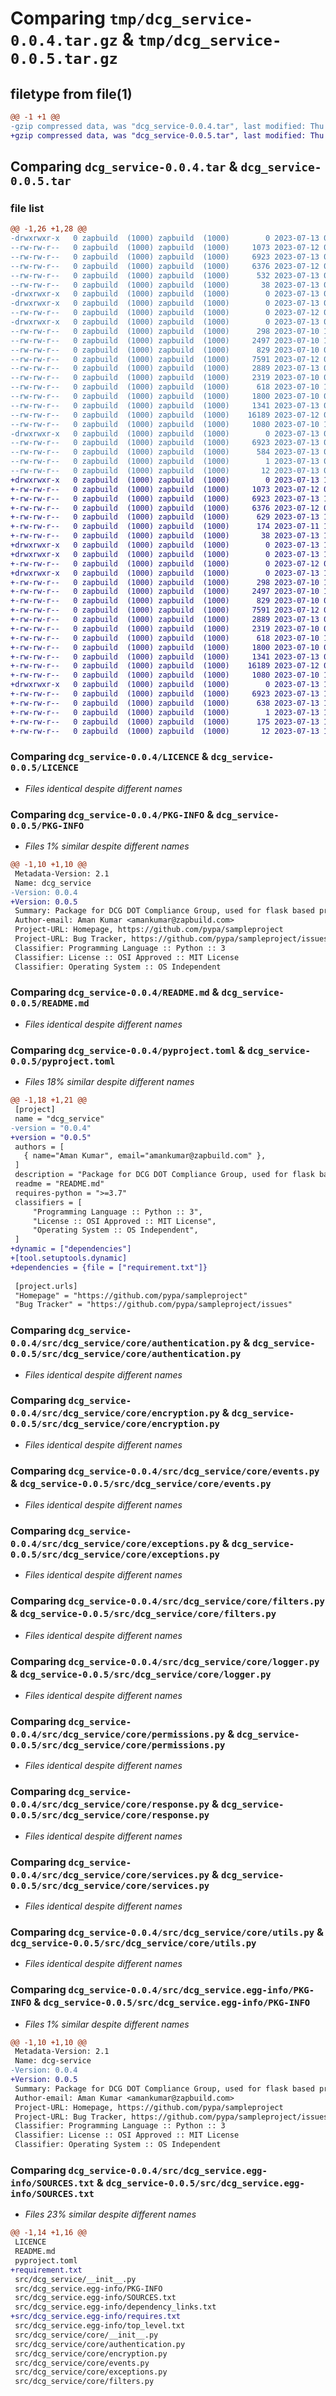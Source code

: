 # Comparing `tmp/dcg_service-0.0.4.tar.gz` & `tmp/dcg_service-0.0.5.tar.gz`

## filetype from file(1)

```diff
@@ -1 +1 @@
-gzip compressed data, was "dcg_service-0.0.4.tar", last modified: Thu Jul 13 06:40:33 2023, max compression
+gzip compressed data, was "dcg_service-0.0.5.tar", last modified: Thu Jul 13 10:26:37 2023, max compression
```

## Comparing `dcg_service-0.0.4.tar` & `dcg_service-0.0.5.tar`

### file list

```diff
@@ -1,26 +1,28 @@
-drwxrwxr-x   0 zapbuild  (1000) zapbuild  (1000)        0 2023-07-13 06:40:33.945000 dcg_service-0.0.4/
--rw-rw-r--   0 zapbuild  (1000) zapbuild  (1000)     1073 2023-07-12 05:37:10.000000 dcg_service-0.0.4/LICENCE
--rw-rw-r--   0 zapbuild  (1000) zapbuild  (1000)     6923 2023-07-13 06:40:33.945000 dcg_service-0.0.4/PKG-INFO
--rw-rw-r--   0 zapbuild  (1000) zapbuild  (1000)     6376 2023-07-12 07:13:10.000000 dcg_service-0.0.4/README.md
--rw-rw-r--   0 zapbuild  (1000) zapbuild  (1000)      532 2023-07-13 06:40:20.000000 dcg_service-0.0.4/pyproject.toml
--rw-rw-r--   0 zapbuild  (1000) zapbuild  (1000)       38 2023-07-13 06:40:33.945000 dcg_service-0.0.4/setup.cfg
-drwxrwxr-x   0 zapbuild  (1000) zapbuild  (1000)        0 2023-07-13 06:40:33.932999 dcg_service-0.0.4/src/
-drwxrwxr-x   0 zapbuild  (1000) zapbuild  (1000)        0 2023-07-13 06:40:33.936999 dcg_service-0.0.4/src/dcg_service/
--rw-rw-r--   0 zapbuild  (1000) zapbuild  (1000)        0 2023-07-12 05:23:41.000000 dcg_service-0.0.4/src/dcg_service/__init__.py
-drwxrwxr-x   0 zapbuild  (1000) zapbuild  (1000)        0 2023-07-13 06:40:33.945000 dcg_service-0.0.4/src/dcg_service/core/
--rw-rw-r--   0 zapbuild  (1000) zapbuild  (1000)      298 2023-07-10 10:49:06.000000 dcg_service-0.0.4/src/dcg_service/core/__init__.py
--rw-rw-r--   0 zapbuild  (1000) zapbuild  (1000)     2497 2023-07-10 10:44:32.000000 dcg_service-0.0.4/src/dcg_service/core/authentication.py
--rw-rw-r--   0 zapbuild  (1000) zapbuild  (1000)      829 2023-07-10 07:54:07.000000 dcg_service-0.0.4/src/dcg_service/core/encryption.py
--rw-rw-r--   0 zapbuild  (1000) zapbuild  (1000)     7591 2023-07-12 05:42:02.000000 dcg_service-0.0.4/src/dcg_service/core/events.py
--rw-rw-r--   0 zapbuild  (1000) zapbuild  (1000)     2889 2023-07-13 06:38:05.000000 dcg_service-0.0.4/src/dcg_service/core/exceptions.py
--rw-rw-r--   0 zapbuild  (1000) zapbuild  (1000)     2319 2023-07-10 09:24:25.000000 dcg_service-0.0.4/src/dcg_service/core/filters.py
--rw-rw-r--   0 zapbuild  (1000) zapbuild  (1000)      618 2023-07-10 10:39:56.000000 dcg_service-0.0.4/src/dcg_service/core/logger.py
--rw-rw-r--   0 zapbuild  (1000) zapbuild  (1000)     1800 2023-07-10 09:41:05.000000 dcg_service-0.0.4/src/dcg_service/core/permissions.py
--rw-rw-r--   0 zapbuild  (1000) zapbuild  (1000)     1341 2023-07-13 06:38:22.000000 dcg_service-0.0.4/src/dcg_service/core/response.py
--rw-rw-r--   0 zapbuild  (1000) zapbuild  (1000)    16189 2023-07-12 05:41:48.000000 dcg_service-0.0.4/src/dcg_service/core/services.py
--rw-rw-r--   0 zapbuild  (1000) zapbuild  (1000)     1080 2023-07-10 10:33:28.000000 dcg_service-0.0.4/src/dcg_service/core/utils.py
-drwxrwxr-x   0 zapbuild  (1000) zapbuild  (1000)        0 2023-07-13 06:40:33.936999 dcg_service-0.0.4/src/dcg_service.egg-info/
--rw-rw-r--   0 zapbuild  (1000) zapbuild  (1000)     6923 2023-07-13 06:40:33.000000 dcg_service-0.0.4/src/dcg_service.egg-info/PKG-INFO
--rw-rw-r--   0 zapbuild  (1000) zapbuild  (1000)      584 2023-07-13 06:40:33.000000 dcg_service-0.0.4/src/dcg_service.egg-info/SOURCES.txt
--rw-rw-r--   0 zapbuild  (1000) zapbuild  (1000)        1 2023-07-13 06:40:33.000000 dcg_service-0.0.4/src/dcg_service.egg-info/dependency_links.txt
--rw-rw-r--   0 zapbuild  (1000) zapbuild  (1000)       12 2023-07-13 06:40:33.000000 dcg_service-0.0.4/src/dcg_service.egg-info/top_level.txt
+drwxrwxr-x   0 zapbuild  (1000) zapbuild  (1000)        0 2023-07-13 10:26:37.943920 dcg_service-0.0.5/
+-rw-rw-r--   0 zapbuild  (1000) zapbuild  (1000)     1073 2023-07-12 05:37:10.000000 dcg_service-0.0.5/LICENCE
+-rw-rw-r--   0 zapbuild  (1000) zapbuild  (1000)     6923 2023-07-13 10:26:37.939920 dcg_service-0.0.5/PKG-INFO
+-rw-rw-r--   0 zapbuild  (1000) zapbuild  (1000)     6376 2023-07-12 07:13:10.000000 dcg_service-0.0.5/README.md
+-rw-rw-r--   0 zapbuild  (1000) zapbuild  (1000)      629 2023-07-13 10:26:21.000000 dcg_service-0.0.5/pyproject.toml
+-rw-rw-r--   0 zapbuild  (1000) zapbuild  (1000)      174 2023-07-11 12:09:47.000000 dcg_service-0.0.5/requirement.txt
+-rw-rw-r--   0 zapbuild  (1000) zapbuild  (1000)       38 2023-07-13 10:26:37.943920 dcg_service-0.0.5/setup.cfg
+drwxrwxr-x   0 zapbuild  (1000) zapbuild  (1000)        0 2023-07-13 10:26:37.931920 dcg_service-0.0.5/src/
+drwxrwxr-x   0 zapbuild  (1000) zapbuild  (1000)        0 2023-07-13 10:26:37.935920 dcg_service-0.0.5/src/dcg_service/
+-rw-rw-r--   0 zapbuild  (1000) zapbuild  (1000)        0 2023-07-12 05:23:41.000000 dcg_service-0.0.5/src/dcg_service/__init__.py
+drwxrwxr-x   0 zapbuild  (1000) zapbuild  (1000)        0 2023-07-13 10:26:37.939920 dcg_service-0.0.5/src/dcg_service/core/
+-rw-rw-r--   0 zapbuild  (1000) zapbuild  (1000)      298 2023-07-10 10:49:06.000000 dcg_service-0.0.5/src/dcg_service/core/__init__.py
+-rw-rw-r--   0 zapbuild  (1000) zapbuild  (1000)     2497 2023-07-10 10:44:32.000000 dcg_service-0.0.5/src/dcg_service/core/authentication.py
+-rw-rw-r--   0 zapbuild  (1000) zapbuild  (1000)      829 2023-07-10 07:54:07.000000 dcg_service-0.0.5/src/dcg_service/core/encryption.py
+-rw-rw-r--   0 zapbuild  (1000) zapbuild  (1000)     7591 2023-07-12 05:42:02.000000 dcg_service-0.0.5/src/dcg_service/core/events.py
+-rw-rw-r--   0 zapbuild  (1000) zapbuild  (1000)     2889 2023-07-13 06:38:05.000000 dcg_service-0.0.5/src/dcg_service/core/exceptions.py
+-rw-rw-r--   0 zapbuild  (1000) zapbuild  (1000)     2319 2023-07-10 09:24:25.000000 dcg_service-0.0.5/src/dcg_service/core/filters.py
+-rw-rw-r--   0 zapbuild  (1000) zapbuild  (1000)      618 2023-07-10 10:39:56.000000 dcg_service-0.0.5/src/dcg_service/core/logger.py
+-rw-rw-r--   0 zapbuild  (1000) zapbuild  (1000)     1800 2023-07-10 09:41:05.000000 dcg_service-0.0.5/src/dcg_service/core/permissions.py
+-rw-rw-r--   0 zapbuild  (1000) zapbuild  (1000)     1341 2023-07-13 06:38:22.000000 dcg_service-0.0.5/src/dcg_service/core/response.py
+-rw-rw-r--   0 zapbuild  (1000) zapbuild  (1000)    16189 2023-07-12 05:41:48.000000 dcg_service-0.0.5/src/dcg_service/core/services.py
+-rw-rw-r--   0 zapbuild  (1000) zapbuild  (1000)     1080 2023-07-10 10:33:28.000000 dcg_service-0.0.5/src/dcg_service/core/utils.py
+drwxrwxr-x   0 zapbuild  (1000) zapbuild  (1000)        0 2023-07-13 10:26:37.935920 dcg_service-0.0.5/src/dcg_service.egg-info/
+-rw-rw-r--   0 zapbuild  (1000) zapbuild  (1000)     6923 2023-07-13 10:26:37.000000 dcg_service-0.0.5/src/dcg_service.egg-info/PKG-INFO
+-rw-rw-r--   0 zapbuild  (1000) zapbuild  (1000)      638 2023-07-13 10:26:37.000000 dcg_service-0.0.5/src/dcg_service.egg-info/SOURCES.txt
+-rw-rw-r--   0 zapbuild  (1000) zapbuild  (1000)        1 2023-07-13 10:26:37.000000 dcg_service-0.0.5/src/dcg_service.egg-info/dependency_links.txt
+-rw-rw-r--   0 zapbuild  (1000) zapbuild  (1000)      175 2023-07-13 10:26:37.000000 dcg_service-0.0.5/src/dcg_service.egg-info/requires.txt
+-rw-rw-r--   0 zapbuild  (1000) zapbuild  (1000)       12 2023-07-13 10:26:37.000000 dcg_service-0.0.5/src/dcg_service.egg-info/top_level.txt
```

### Comparing `dcg_service-0.0.4/LICENCE` & `dcg_service-0.0.5/LICENCE`

 * *Files identical despite different names*

### Comparing `dcg_service-0.0.4/PKG-INFO` & `dcg_service-0.0.5/PKG-INFO`

 * *Files 1% similar despite different names*

```diff
@@ -1,10 +1,10 @@
 Metadata-Version: 2.1
 Name: dcg_service
-Version: 0.0.4
+Version: 0.0.5
 Summary: Package for DCG DOT Compliance Group, used for flask based projects.
 Author-email: Aman Kumar <amankumar@zapbuild.com>
 Project-URL: Homepage, https://github.com/pypa/sampleproject
 Project-URL: Bug Tracker, https://github.com/pypa/sampleproject/issues
 Classifier: Programming Language :: Python :: 3
 Classifier: License :: OSI Approved :: MIT License
 Classifier: Operating System :: OS Independent
```

### Comparing `dcg_service-0.0.4/README.md` & `dcg_service-0.0.5/README.md`

 * *Files identical despite different names*

### Comparing `dcg_service-0.0.4/pyproject.toml` & `dcg_service-0.0.5/pyproject.toml`

 * *Files 18% similar despite different names*

```diff
@@ -1,18 +1,21 @@
 [project]
 name = "dcg_service"
-version = "0.0.4"
+version = "0.0.5"
 authors = [
   { name="Aman Kumar", email="amankumar@zapbuild.com" },
 ]
 description = "Package for DCG DOT Compliance Group, used for flask based projects."
 readme = "README.md"
 requires-python = ">=3.7"
 classifiers = [
     "Programming Language :: Python :: 3",
     "License :: OSI Approved :: MIT License",
     "Operating System :: OS Independent",
 ]
+dynamic = ["dependencies"]
+[tool.setuptools.dynamic]
+dependencies = {file = ["requirement.txt"]}
 
 [project.urls]
 "Homepage" = "https://github.com/pypa/sampleproject"
 "Bug Tracker" = "https://github.com/pypa/sampleproject/issues"
```

### Comparing `dcg_service-0.0.4/src/dcg_service/core/authentication.py` & `dcg_service-0.0.5/src/dcg_service/core/authentication.py`

 * *Files identical despite different names*

### Comparing `dcg_service-0.0.4/src/dcg_service/core/encryption.py` & `dcg_service-0.0.5/src/dcg_service/core/encryption.py`

 * *Files identical despite different names*

### Comparing `dcg_service-0.0.4/src/dcg_service/core/events.py` & `dcg_service-0.0.5/src/dcg_service/core/events.py`

 * *Files identical despite different names*

### Comparing `dcg_service-0.0.4/src/dcg_service/core/exceptions.py` & `dcg_service-0.0.5/src/dcg_service/core/exceptions.py`

 * *Files identical despite different names*

### Comparing `dcg_service-0.0.4/src/dcg_service/core/filters.py` & `dcg_service-0.0.5/src/dcg_service/core/filters.py`

 * *Files identical despite different names*

### Comparing `dcg_service-0.0.4/src/dcg_service/core/logger.py` & `dcg_service-0.0.5/src/dcg_service/core/logger.py`

 * *Files identical despite different names*

### Comparing `dcg_service-0.0.4/src/dcg_service/core/permissions.py` & `dcg_service-0.0.5/src/dcg_service/core/permissions.py`

 * *Files identical despite different names*

### Comparing `dcg_service-0.0.4/src/dcg_service/core/response.py` & `dcg_service-0.0.5/src/dcg_service/core/response.py`

 * *Files identical despite different names*

### Comparing `dcg_service-0.0.4/src/dcg_service/core/services.py` & `dcg_service-0.0.5/src/dcg_service/core/services.py`

 * *Files identical despite different names*

### Comparing `dcg_service-0.0.4/src/dcg_service/core/utils.py` & `dcg_service-0.0.5/src/dcg_service/core/utils.py`

 * *Files identical despite different names*

### Comparing `dcg_service-0.0.4/src/dcg_service.egg-info/PKG-INFO` & `dcg_service-0.0.5/src/dcg_service.egg-info/PKG-INFO`

 * *Files 1% similar despite different names*

```diff
@@ -1,10 +1,10 @@
 Metadata-Version: 2.1
 Name: dcg-service
-Version: 0.0.4
+Version: 0.0.5
 Summary: Package for DCG DOT Compliance Group, used for flask based projects.
 Author-email: Aman Kumar <amankumar@zapbuild.com>
 Project-URL: Homepage, https://github.com/pypa/sampleproject
 Project-URL: Bug Tracker, https://github.com/pypa/sampleproject/issues
 Classifier: Programming Language :: Python :: 3
 Classifier: License :: OSI Approved :: MIT License
 Classifier: Operating System :: OS Independent
```

### Comparing `dcg_service-0.0.4/src/dcg_service.egg-info/SOURCES.txt` & `dcg_service-0.0.5/src/dcg_service.egg-info/SOURCES.txt`

 * *Files 23% similar despite different names*

```diff
@@ -1,14 +1,16 @@
 LICENCE
 README.md
 pyproject.toml
+requirement.txt
 src/dcg_service/__init__.py
 src/dcg_service.egg-info/PKG-INFO
 src/dcg_service.egg-info/SOURCES.txt
 src/dcg_service.egg-info/dependency_links.txt
+src/dcg_service.egg-info/requires.txt
 src/dcg_service.egg-info/top_level.txt
 src/dcg_service/core/__init__.py
 src/dcg_service/core/authentication.py
 src/dcg_service/core/encryption.py
 src/dcg_service/core/events.py
 src/dcg_service/core/exceptions.py
 src/dcg_service/core/filters.py
```

